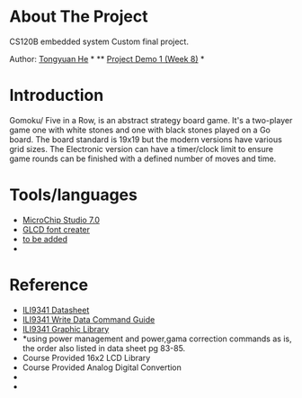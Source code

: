 # About The Project
CS120B embedded system Custom final project.

Author: [Tongyuan He](https://github.com/the1323) 
*
** [Project Demo 1 (Week 8)](https://youtu.be/4v228h95QXc)
*
# Introduction
Gomoku/ Five in a Row, is an abstract strategy board game. It's a two-player game
one with white stones and one with black stones played on a Go board. The board
standard is 19x19 but the modern versions have various grid sizes. The Electronic
version can have a timer/clock limit to ensure game rounds can be finished with a
defined number of moves and time.

# Tools/languages
* [MicroChip Studio 7.0](https://www.microchip.com/en-us/development-tools-tools-and-software/microchip-studio-for-avr-and-sam-devices)
* [GLCD font creater](https://www.mikroe.com/glcd-font-creator)
* [to be added](https://google.com/)
* 
# Reference 
* [ILI9341 Datasheet](https://cdn-shop.adafruit.com/datasheets/ILI9341.pdf)
* [ILI9341 Write Data Command Guide](https://ece353.engr.wisc.edu/external-devices/ili9341/)
* [ILI9341 Graphic Library](https://community.atmel.com/projects/ili9341-library-drive-22-tft-displayderived-adafruit-tft-library-ili9340-type-controller)
*  *using power management and power,gama correction commands as is, the order also listed in data sheet pg 83-85.
* Course Provided 16x2 LCD Library
* Course Provided Analog Digital Convertion
* 
*


